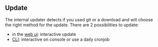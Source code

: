## Update

The internal updater detects if you used git or a download and will choose the right method for the update.
There are 2 possibilities to update:

* in the [web ui](/30_Web_UI_backend/50_Tools_and_information/40_Update.md): interactive update
* [CLI](/50_CLI/30_Cronjob_-_Updater.md): interactive on console or use a daily cronjob
